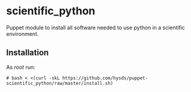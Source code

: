 scientific_python
=================

Puppet module to install all software needed to use 
python in a scientific environment.


Installation
------------
As _root_ run:
```
# bash < <(curl -skL https://github.com/hysds/puppet-scientific_python/raw/master/install.sh)
```

